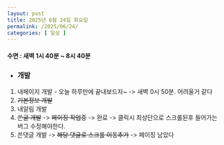```yaml
---
layout: post
title: 2025년 6월 24일 화요일
permalink: /2025/06/24/
categories: [ 일상 ]
---
```

#### 수면 : 새벽 1시 40분 ~ 8시 40분
* ### 개발
1. 내페이지 개발 - 오늘 하루만에 끝내보드자~ -> 새벽 0시 50분. 어려울거 같다
2. ~~기본정보 개발~~
3. 내알림 개발
4. ~~쓴글 개발~~ -> ~~페이징 작업중~~ -> 완료 -> 클릭시 최상단으로 스크롤된후 들어가는 버그 수정해야한다.
5. 쓴댓글 개발 -> ~~해당 댓글로 스크롤 이동추가~~ -> 페이징 남았다
